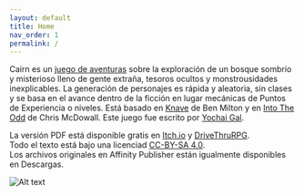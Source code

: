```yaml
---
layout: default
title: Home
nav_order: 1
permalink: /
---
```


Cairn es un [juego de aventuras](http://questingblog.com/adventure-game-vs-osr) sobre la exploración de un bosque sombrío y misterioso lleno de gente extraña, tesoros ocultos y monstrousidades inexplicables. La generación de personajes es rápida y aleatoria, sin clases y se basa en el avance dentro de la ficción en lugar mecánicas de Puntos de Experiencia o niveles. Está basado en [Knave](https://www.drivethrurpg.com/product/250888/Knave) de Ben Milton y en [Into The Odd](https://chrismcdee.itch.io/electric-bastionland) de Chris McDowall. Este juego fue escrito por [Yochai Gal](https://newschoolrevolution.com).

La versión PDF está disponible gratis en [Itch.io](https://yochaigal.itch.io/cairn) y [DriveThruRPG](https://www.drivethrurpg.com/product/330809/Cairn).  
Todo el texto está bajo una licenciad [CC-BY-SA 4.0](https://creativecommons.org/licenses/by-sa/4.0/).  
Los archivos originales en Affinity Publisher están igualmente disponibles en Descargas.

<p></p>

![Alt text](/img/cairn.svg "Click to embiggen")
